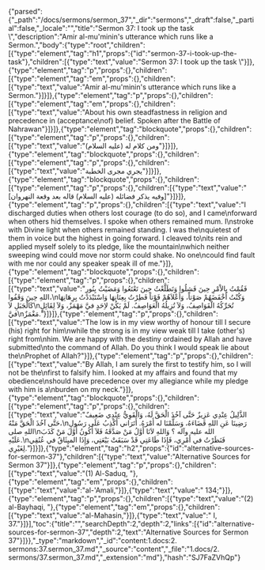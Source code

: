 {"parsed":{"_path":"/docs/sermons/sermon_37","_dir":"sermons","_draft":false,"_partial":false,"_locale":"","title":"Sermon 37:  I took up the task \\","description":"Amir al-mu'minin's utterance which runs like a Sermon.","body":{"type":"root","children":[{"type":"element","tag":"h1","props":{"id":"sermon-37-i-took-up-the-task"},"children":[{"type":"text","value":"Sermon 37:  I took up the task \\"}]},{"type":"element","tag":"p","props":{},"children":[{"type":"element","tag":"em","props":{},"children":[{"type":"text","value":"Amir al-mu'minin's utterance which runs like a Sermon."}]}]},{"type":"element","tag":"p","props":{},"children":[{"type":"element","tag":"em","props":{},"children":[{"type":"text","value":"About his own steadfastness in religion and precedence in (acceptance\nof) belief. Spoken after the Battle of Nahrawan"}]}]},{"type":"element","tag":"blockquote","props":{},"children":[{"type":"element","tag":"p","props":{},"children":[{"type":"text","value":"ومن كلام له (عليه السلام)"}]}]},{"type":"element","tag":"blockquote","props":{},"children":[{"type":"element","tag":"p","props":{},"children":[{"type":"text","value":"يجري مجرى الخطبة"}]}]},{"type":"element","tag":"blockquote","props":{},"children":[{"type":"element","tag":"p","props":{},"children":[{"type":"text","value":"[وفيه يذكر فضائله (عليه السلام) قاله بعد وقعة النهروان]"}]}]},{"type":"element","tag":"p","props":{},"children":[{"type":"text","value":"I discharged duties when others lost courage (to do so), and I came\nforward when others hid themselves. I spoke when others remained mum. I\nstroke with Divine light when others remained standing. I was the\nquietest of them in voice but the highest in going forward. I cleaved to\nits rein and applied myself solely to its pledge, like the mountain\nwhich neither sweeping wind could move nor storm could shake. No one\ncould find fault with me nor could any speaker speak ill of me."}]},{"type":"element","tag":"blockquote","props":{},"children":[{"type":"element","tag":"p","props":{},"children":[{"type":"text","value":"فَقُمْتُ بِالاْمْرِ حِينَ فَشِلُوا وَتَطَلَّعْتُ حِينَ تَعْتَعُوا وَمَضَيْتُ بِنُورِ اللهِ حِينَ وَقَفُوا،\nوَكُنْتُ أَخْفَضَهُمْ صَوْتاً، وَأَعْلاَهُمْ فَوْتاً فَطِرْتُ بِعِنَانِهَا وَاسْتَبْدَدْتُ بِرِهَانِهَا كَالْجَبَلِ لاَ\nتُحَرِّكُهُ الْقَوَاصِفُ، وَلاَ تُزِيلُهُ الْعَوَاصِفُ. لَمْ يَكُنْ لاِحَدٍ فيَّ مَهْمَزٌ، وَلاَ لِقَائِلٍ فيَّ\nمَغْمَزٌ."}]}]},{"type":"element","tag":"p","props":{},"children":[{"type":"text","value":"The low is in my view worthy of honour till I secure (his) right for him\nwhile the strong is in my view weak till I take (other's) right from\nhim. We are happy with the destiny ordained by Allah and have submitted\nto the command of Allah. Do you think I would speak lie about the\nProphet of Allah?"}]},{"type":"element","tag":"p","props":{},"children":[{"type":"text","value":"By Allah, I am surely the first to testify him, so I will not be the\nfirst to falsify him. I looked at my affairs and found that my obedience\nshould have precedence over my allegiance while my pledge with him is a\nburden on my neck."}]},{"type":"element","tag":"blockquote","props":{},"children":[{"type":"element","tag":"p","props":{},"children":[{"type":"text","value":"الذَّلِيلُ عِنْدِي عَزِيزٌ حَتَّى آخُذَ الْحَقَّ لَهُ، وَالْقَوِيُّ عِنْدِي ضَعِيفٌ حَتَّى آخُذَ الْحَقَّ مَنْهُ،\nرَضِينَا عَنِ اللهِ قَضَاءَهُ، وَسَلَّمْنَا له أَمْرَهُ. أَتَرَاني أَكْذِبُ عَلَى رَسُولِ اللهِ صلى\nالله عليه وآله ؟ وَاللهِ لاَنَا أَوَّلُ مَنْ صَدَّقَهُ فَلاَ أَكُونُ أَوَّلَ مَنْ كَذَبَ عَلَيْهِ.\nفَنَظَرْتُ في أَمْرِي، فَإِذَا طَاعَتِي قَدْ سَبَقَتْ بَيْعَتِي، وَإِذَا الميِثَاقُ في عُنُقِي لِغَيْرِي."}]}]},{"type":"element","tag":"h2","props":{"id":"alternative-sources-for-sermon-37"},"children":[{"type":"text","value":"Alternative Sources for Sermon 37"}]},{"type":"element","tag":"p","props":{},"children":[{"type":"text","value":"(1) Al-Saduq, "},{"type":"element","tag":"em","props":{},"children":[{"type":"text","value":"al-'Amali,"}]},{"type":"text","value":" 134;"}]},{"type":"element","tag":"p","props":{},"children":[{"type":"text","value":"(2) al-Bayhaqi, "},{"type":"element","tag":"em","props":{},"children":[{"type":"text","value":"al-Mahasin,"}]},{"type":"text","value":" I, 37."}]}],"toc":{"title":"","searchDepth":2,"depth":2,"links":[{"id":"alternative-sources-for-sermon-37","depth":2,"text":"Alternative Sources for Sermon 37"}]}},"_type":"markdown","_id":"content:1.docs:2. sermons:37.sermon_37.md","_source":"content","_file":"1.docs/2. sermons/37.sermon_37.md","_extension":"md"},"hash":"SJ7FaZVhQp"}